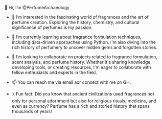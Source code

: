 👋 Hi, I’m @PerfumeArchaeology

- 👀 I’m interested in the fascinating world of fragrances and the art of perfume creation. Exploring the history, chemistry, and cultural significance of perfumes is my passion.

- 🌱 I’m currently learning about fragrance formulation techniques, including data-driven approaches using Python. I'm also diving into the rich history of perfumery to uncover hidden gems and forgotten stories.

- 💞️ I’m looking to collaborate on projects related to fragrance formulation, scent analysis, and perfume history. Whether it's sharing knowledge, developing tools, or creating resources, I'm eager to collaborate with fellow enthusiasts and experts in the field.

- 📫 You can reach me via email aor connect with me on GH.



- ⚡ Fun fact: Did you know that ancient civilizations used fragrances not only for personal adornment but also for religious rituals, medicine, and even as currency? Perfume has a rich and storied history that spans thousands of years!

